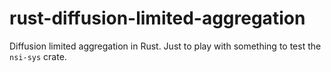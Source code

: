 # rust-diffusion-limited-aggregation
Diffusion limited aggregation in Rust. Just to play with something to test the `nsi-sys` crate.
